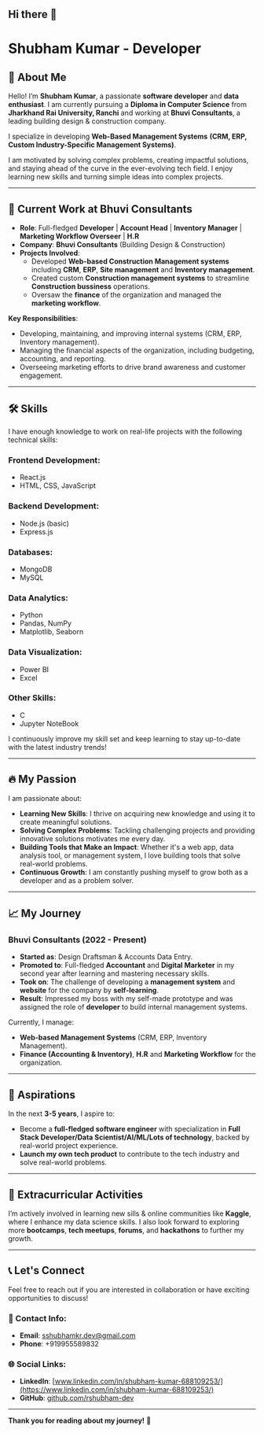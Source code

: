 ## Hi there 👋
# Shubham Kumar - Developer 

## 🌟 About Me

Hello! I’m **Shubham Kumar**, a passionate **software developer** and **data enthusiast**. I am currently pursuing a **Diploma in Computer Science** from **Jharkhand Rai University, Ranchi** and working at **Bhuvi Consultants**, a leading building design & construction company. 

I specialize in developing **Web-Based Management Systems** **(CRM, ERP, Custom Industry-Specific Management Systems)**. 

I am motivated by solving complex problems, creating impactful solutions, and staying ahead of the curve in the ever-evolving tech field. I enjoy learning new skills and turning simple ideas into complex projects.

---

## 💼 Current Work at Bhuvi Consultants

- **Role**: Full-fledged **Developer** | **Account Head** | **Inventory Manager** | **Marketing Workflow Overseer** | **H.R**
- **Company**: **Bhuvi Consultants** (Building Design & Construction)
- **Projects Involved**:
  - Developed **Web-based Construction Management systems** including **CRM**, **ERP**, **Site management** and **Inventory management**.
  - Created custom **Construction management systems** to streamline **Construction bussiness** operations.
  - Oversaw the **finance** of the organization and managed the **marketing workflow**.

**Key Responsibilities**:
- Developing, maintaining, and improving internal systems (CRM, ERP, Inventory management).
- Managing the financial aspects of the organization, including budgeting, accounting, and reporting.
- Overseeing marketing efforts to drive brand awareness and customer engagement.

---

## 🛠️ Skills

I have enough knowledge to work on real-life projects with the following technical skills:

### **Frontend Development**:
- React.js
- HTML, CSS, JavaScript

### **Backend Development**:
- Node.js (basic)
- Express.js

### **Databases**:
- MongoDB
- MySQL

### **Data Analytics**:
- Python
- Pandas, NumPy
- Matplotlib, Seaborn

### **Data Visualization**:
- Power BI
- Excel

### **Other Skills**:
- C
- Jupyter NoteBook

I continuously improve my skill set and keep learning to stay up-to-date with the latest industry trends!

---

## 🔥 My Passion

I am passionate about:

- **Learning New Skills**: I thrive on acquiring new knowledge and using it to create meaningful solutions.
- **Solving Complex Problems**: Tackling challenging projects and providing innovative solutions motivates me every day.
- **Building Tools that Make an Impact**: Whether it's a web app, data analysis tool, or management system, I love building tools that solve real-world problems.
- **Continuous Growth**: I am constantly pushing myself to grow both as a developer and as a problem solver.

---

## 📈 My Journey

### **Bhuvi Consultants (2022 - Present)**

- **Started as**: Design Draftsman & Accounts Data Entry.
- **Promoted to**: Full-fledged **Accountant** and **Digital Marketer** in my second year after learning and mastering necessary skills.
- **Took on**: The challenge of developing a **management system** and **website** for the company by **self-learning**.
- **Result**: Impressed my boss with my self-made prototype and was assigned the role of **developer** to build internal management systems.
  
Currently, I manage:
- **Web-based Management Systems** (CRM, ERP, Inventory Management).
- **Finance (Accounting & Inventory)**, **H.R** and **Marketing Workflow** for the organization.

---

## 🚀 Aspirations

In the next **3-5 years**, I aspire to:
- Become a **full-fledged software engineer** with specialization in **Full Stack Developer/Data Scientist/AI/ML/Lots of technology**, backed by real-world project experience.
- **Launch my own tech product** to contribute to the tech industry and solve real-world problems.

---

## 🌱 Extracurricular Activities

I’m actively involved in learning new sills & online communities like **Kaggle**, where I enhance my data science skills. I also look forward to exploring more **bootcamps**, **tech meetups**, **forums**, and **hackathons** to further my growth.

---

## 📞 Let's Connect

Feel free to reach out if you are interested in collaboration or have exciting opportunities to discuss!

### 📧 Contact Info:

- **Email**: [sshubhamkr.dev@gmail.com](mailto:sshubhamkr.dev@gmail.com)
- **Phone**: +919955589832

### 🌐 Social Links:

- **LinkedIn**: [www.linkedin.com/in/shubham-kumar-688109253/](https://www.linkedin.com/in/shubham-kumar-688109253/)
- **GitHub**: [github.com/rshubham-dev](https://github.com/rshubham-dev)
---

**Thank you for reading about my journey!** 🚀
